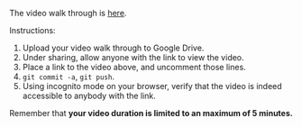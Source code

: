 
The video walk through is [here](https://drive.google.com/open?id=1Z4Y2cUWDfHewD7w-M5UMmeJsAyIKfvRK).


Instructions:

1. Upload your video walk through to Google Drive.
2. Under sharing, allow anyone with the link to view the video.
3. Place a link to the video above, and uncomment those lines.
4. `git commit -a`, `git push`.
5. Using incognito mode on your browser, verify that the video is indeed accessible to anybody with the link.

Remember that **your video duration is limited to an maximum of 5 minutes.**   
